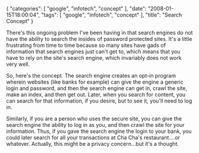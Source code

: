 {
    "categories": [
        "google", 
        "infotech", 
        "concept"
    ], 
    "date": "2008-01-15T18:00:04", 
    "tags": [
        "google", 
        "infotech", 
        "concept"
    ], 
    "title": "Search Concept"
}

There's this ongoing problem I've been having in that search engines do not have the ability to search the insides of password protected sites. It's a little frustrating from time to time because so many sites have gads of information that search engines just can't get to, which means that you have to rely on the site's search engine, which invariably does not work very well. 

So, here's the concept. The search engine creates an opt-in program wherein websites (like banks for example) can give the engine a generic login and password, and then the search engine can get in, crawl the site, make an index, and then get out. Later, when you search for content, you can search for that information, if you desire, but to see it, you'll need to log in.

Similarly, if you are a person who uses the secure site, you can give the search engine the ability to log in as you, and then crawl the site for your information. Thus, if you gave the search engine the login to your bank, you could later search for all your transactions at Cha Cha's restaurant....or whatever. Actually, this might be a privacy concern...but it's a thought.<!--break-->